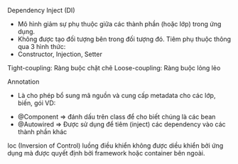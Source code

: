 Dependency Inject (DI)
- Mô hình giảm sự phụ thuộc giữa các thành phần (hoặc lớp) trong ứng dụng.
- Không được tạo đối tượng bên trong đối tượng đó. Tiêm phụ thuộc thông qua 3 hình thức:
- Constructor, Injection, Setter

Tight-coupling: Ràng buộc chặt chẽ
Loose-coupling: Ràng buộc lỏng lẻo

Annotation
- Là cho phép bổ sung mã nguồn và cung cấp metadata cho các lớp, biến, gói
VD:
+ @Component => đánh dấu trên class để cho biết chúng là các bean
+ @Autowired => Được sử dụng để tiêm (inject) các dependency vào các thành phần khác

Ioc (Inversion of Control) luồng điều khiển không được diều khiển bởi ứng dụng mà được quyết định bởi framework hoặc container bên ngoài.

